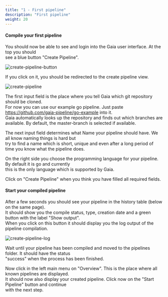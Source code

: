 ```yaml
---
title: "1 - First pipeline"
description: "First pipeline"
weight: 20
---
```


#### Compile your first pipeline

You should now be able to see and login into the Gaia user interface. At the top you should <br />
see a blue button "Create Pipeline". 

![create-pipeline-button](/images/create-pipeline-button.png?width=450px)

If you click on it, you should be redirected to the create pipeline view.

![create-pipeline](/images/create-pipeline.png?width=450px)

The first input field is the place where you tell Gaia which git repository should be cloned. <br />
For now you can use our example go pipeline. Just paste <a href="https://github.com/gaia-pipeline/go-example" target="_blank">https://github.com/gaia-pipeline/go-example</a> into it. <br />
Gaia automatically looks up the repository and finds out which branches are available. By default, the master-branch is selected if available. <br />

The next input field determines what Name your pipeline should have. We all know naming things is hard but <br />
try to find a name which is short, unique and even after a long period of time you know what the pipeline does. <br />

On the right side you choose the programming language for your pipeline. By default it is go and currently <br >
this is the only language which is supported by Gaia.

Click on "Create Pipeline" when you think you have filled all required fields.

#### Start your compiled pipeline

After a few seconds you should see your pipeline in the history table (below on the same page). <br />
It should show you the compile status, type, creation date and a green button with the label "Show output". <br />
When you click on this button it should display you the log output of the pipeline compilation. <br />

![create-pipeline-log](/images/create-pipeline-log.png?width=450px)

Wait until your pipeline has been compiled and moved to the pipelines folder. It should have the status <br />
"success" when the process has been finished.

Now click in the left main menu on "Overview". This is the place where all known pipelines are displayed. <br />
It should now also display your created pipeline. Click now on the "Start Pipeline" button and continue <br />
with the next step.

